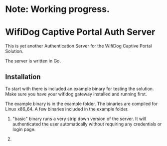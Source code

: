 # Note: Working progress.

# WifiDog Captive Portal Auth Server

This is yet another Authentication Server for the WifiDog Captive Portal Solution.

The server is written in Go.

## Installation
To start with there is included an example binary for testing the solution. Make sure you have your
wifidog gateway installed and running first.

The example binary is in the example folder. The binaries are compiled for Linux x86_64.
A few binaries included in the example folder. 

1. "basic" binary runs a very strip down version of the server. It will authenticated the user
    automatically without requiring any credentials or login page.

2. 
